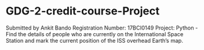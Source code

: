 # GDG-2-credit-course-Project
Submitted by Ankit Bando 
Registration Number: 17BCI0149
Project: Python - Find the details of people who are currently on the International Space Station and mark the current position of the ISS overhead Earth’s map.
